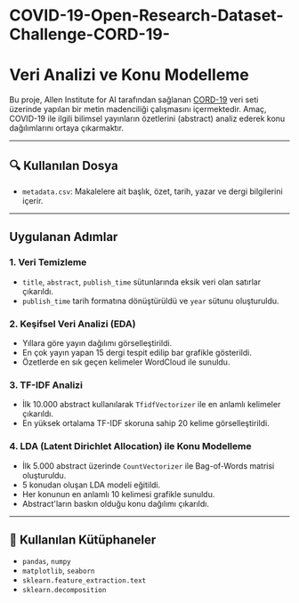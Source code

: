 # COVID-19-Open-Research-Dataset-Challenge-CORD-19-
# Veri Analizi ve Konu Modelleme

Bu proje, Allen Institute for AI tarafından sağlanan [CORD-19](https://www.kaggle.com/datasets/allen-institute-for-ai/CORD-19-research-challenge) veri seti üzerinde yapılan bir metin madenciliği çalışmasını içermektedir. Amaç, COVID-19 ile ilgili bilimsel yayınların özetlerini (abstract) analiz ederek konu dağılımlarını ortaya çıkarmaktır.

---

## 🔍 Kullanılan Dosya

- `metadata.csv`: Makalelere ait başlık, özet, tarih, yazar ve dergi bilgilerini içerir.

---

## Uygulanan Adımlar

### 1. Veri Temizleme
- `title`, `abstract`, `publish_time` sütunlarında eksik veri olan satırlar çıkarıldı.
- `publish_time` tarih formatına dönüştürüldü ve `year` sütunu oluşturuldu.

### 2. Keşifsel Veri Analizi (EDA)
- Yıllara göre yayın dağılımı görselleştirildi.
- En çok yayın yapan 15 dergi tespit edilip bar grafikle gösterildi.
- Özetlerde en sık geçen kelimeler WordCloud ile sunuldu.

### 3. TF-IDF Analizi
- İlk 10.000 abstract kullanılarak `TfidfVectorizer` ile en anlamlı kelimeler çıkarıldı.
- En yüksek ortalama TF-IDF skoruna sahip 20 kelime görselleştirildi.

### 4. LDA (Latent Dirichlet Allocation) ile Konu Modelleme
- İlk 5.000 abstract üzerinde `CountVectorizer` ile Bag-of-Words matrisi oluşturuldu.
- 5 konudan oluşan LDA modeli eğitildi.
- Her konunun en anlamlı 10 kelimesi grafikle sunuldu.
- Abstract'ların baskın olduğu konu dağılımı çıkarıldı.

---

## 📌 Kullanılan Kütüphaneler
- `pandas`, `numpy`
- `matplotlib`, `seaborn`
- `sklearn.feature_extraction.text`
- `sklearn.decomposition`


